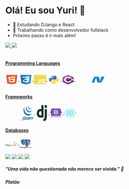 # Olá! Eu sou Yuri! :wave:
- 📖 Estudando DJango e React
- 🔨 Trabalhando como desenvolvedor fullstack
- Próximo passo é ir mais além! 

 <div>
  <a href="https://github.com/bearlim">
  <img height="180em" src="https://github-readme-stats.vercel.app/api?username=bearlim&show_icons=true&theme=radical&include_all_commits=true&count_private=true"/>
  <img height="180em" src="https://github-readme-stats.vercel.app/api/top-langs/?username=bearlim&layout=compact&theme=radical">
</div>
<div style="display: inline_block"><br>
 <h4>Programming Languages</h4>
  <img align="center" alt="HTML" title="HTML" height="30" width="40" src="https://raw.githubusercontent.com/devicons/devicon/master/icons/html5/html5-original.svg">
  <img align="center" alt="CSS" title="CSS" height="30" width="40" src="https://raw.githubusercontent.com/devicons/devicon/master/icons/css3/css3-original.svg">
  <img align="center" alt="Js" title="Javascript" height="30" width="40" src="https://raw.githubusercontent.com/devicons/devicon/master/icons/javascript/javascript-plain.svg">
  <img align="center" alt="Python" title="Python" height="30" width="40" src="https://raw.githubusercontent.com/devicons/devicon/master/icons/python/python-original.svg">
  <img align="center" alt="CSharp" title="CSharp" height="30" width="40" src="https://raw.githubusercontent.com/devicons/devicon/master/icons/csharp/csharp-original.svg">
  <img align="center" alt="Asp.net" title="ASP.Net" style="margin-left: 50px !important" height="50" width="40" src="https://raw.githubusercontent.com/devicons/devicon/master/icons/dot-net/dot-net-plain.svg"> 

 <h4>Frameworks</h4>
 
  <img align="center" alt="jQuery" title="jQuery" style="margin-left: 50px !important" height="50" width="40" src="https://raw.githubusercontent.com/devicons/devicon/master/icons/jquery/jquery-plain-wordmark.svg">
  <img align="center" alt="Django" title="Django" height="50" width="40" src="https://raw.githubusercontent.com/devicons/devicon/master/icons/django/django-plain.svg">
  <img align="center" alt="Bootstrap" title="Bootstrap" height="30" width="40" src="https://raw.githubusercontent.com/devicons/devicon/master/icons/bootstrap/bootstrap-plain-wordmark.svg">
  <img align="center" alt="React" title="React" height="30" width="40" src="https://raw.githubusercontent.com/devicons/devicon/master/icons/react/react-original.svg">
 
  <h4>Databases</h4>
 
  <img align="center" alt="MySql" title="MySql" height="30" width="40" src="https://raw.githubusercontent.com/devicons/devicon/master/icons/mysql/mysql-original-wordmark.svg">
  <img align="center" alt="MySql" title="PostgreSQL" height="30" width="40" src="https://raw.githubusercontent.com/devicons/devicon/master/icons/postgresql/postgresql-original-wordmark.svg">
</div>
<br> 
<div> 
  <a href="https://www.youtube.com/c/SwapHacking" target="_blank"><img src="https://img.shields.io/badge/YouTube-FF0000?style=for-the-badge&logo=youtube&logoColor=white" target="_blank"></a>
 <a href="https://www.linkedin.com/in/yuri-pereira-74010b204/" target="_blank"><img src="https://img.shields.io/badge/-LinkedIn-%230077B5?style=for-the-badge&logo=linkedin&logoColor=white" target="_blank"></a> 
  <a href="https://www.instagram.com/bearlim_/" target="_blank"><img src="https://img.shields.io/badge/-Instagram-%23E4405F?style=for-the-badge&logo=instagram&logoColor=white" target="_blank"></a>
  <a href = "mailto:yplucena@gmail.com"><img src="https://img.shields.io/badge/-Gmail-%23333?style=for-the-badge&logo=gmail&logoColor=white" target="_blank"></a>
   
</div>
 
 
 
##### "Uma vida não questionada não merece ser vivida." :milky_way:
##### Platão

